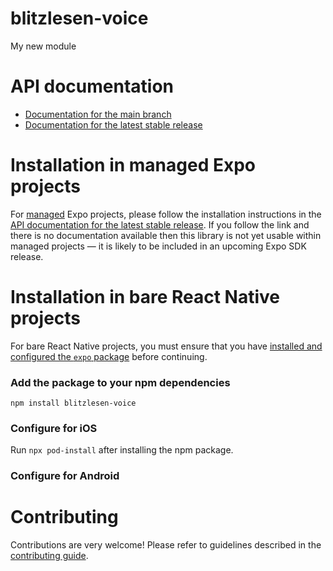 # blitzlesen-voice

My new module

# API documentation

- [Documentation for the main branch](https://github.com/expo/expo/blob/main/docs/pages/versions/unversioned/sdk/blitzlesen-voice.md)
- [Documentation for the latest stable release](https://docs.expo.dev/versions/latest/sdk/blitzlesen-voice/)

# Installation in managed Expo projects

For [managed](https://docs.expo.dev/archive/managed-vs-bare/) Expo projects, please follow the installation instructions in the [API documentation for the latest stable release](#api-documentation). If you follow the link and there is no documentation available then this library is not yet usable within managed projects &mdash; it is likely to be included in an upcoming Expo SDK release.

# Installation in bare React Native projects

For bare React Native projects, you must ensure that you have [installed and configured the `expo` package](https://docs.expo.dev/bare/installing-expo-modules/) before continuing.

### Add the package to your npm dependencies

```
npm install blitzlesen-voice
```

### Configure for iOS

Run `npx pod-install` after installing the npm package.


### Configure for Android



# Contributing

Contributions are very welcome! Please refer to guidelines described in the [contributing guide]( https://github.com/expo/expo#contributing).
